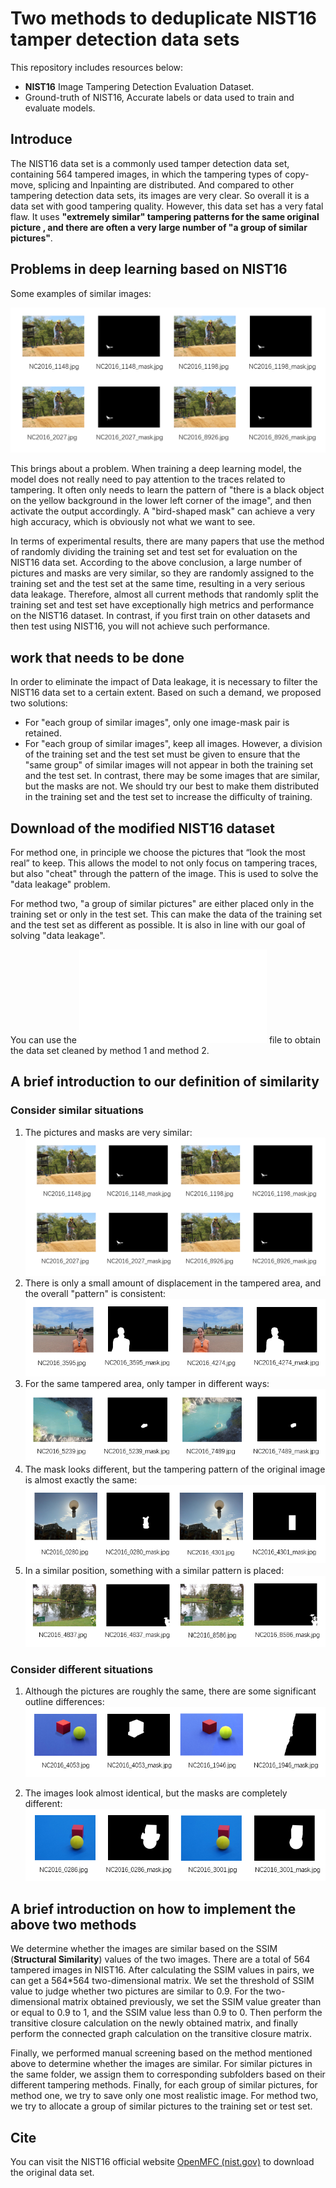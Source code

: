 # Two methods to deduplicate NIST16 tamper detection data sets
This repository includes resources below:

* **NIST16** Image Tampering Detection Evaluation Dataset.
* Ground-truth of NIST16,  Accurate labels or data used to train and evaluate models.

## Introduce

The NIST16 data set is a commonly used tamper detection data set, containing 564 tampered images, in which the tampering types of copy-move, splicing and Inpainting are distributed. And compared to other tampering detection data sets, its images are very clear. So overall it is a data set with good tampering quality. However, this data set has a very fatal flaw. It uses  **"extremely similar" tampering  patterns for the same original picture  , and there are often a very large number of "a group of similar pictures"**.

## Problems in deep learning based on NIST16

Some examples of similar images:

![](image/similar-picture1.png)

This brings about a problem. When training a deep learning model, the model does not really need to pay attention to the traces related to tampering. It often only needs to learn the pattern of "there is a black object on the yellow background in the lower left corner of the image", and then activate the output accordingly. A "bird-shaped mask" can achieve a very high accuracy, which is obviously not what we want to see.



In terms of experimental results, there are many papers that use the method of randomly dividing the training set and test set for evaluation on the NIST16 data set. According to the above conclusion, a large number of pictures and masks are very similar, so they are randomly assigned to the training set and the test set at the same time, resulting in a very serious data leakage. Therefore, almost all current methods that randomly split the training set and test set have exceptionally high metrics and performance on the NIST16 dataset. In contrast, if you first train on other datasets and then test using NIST16, you will not achieve such performance.



## work that needs to be done

In order to eliminate the impact of Data leakage, it is necessary to filter the NIST16 data set to a certain extent. Based on such a demand, we proposed two solutions:

* For "each group of similar images", only one image-mask pair is retained.
* For "each group of similar images", keep all images. However, a division of the training set and the test set must be given to ensure that the "same group" of similar images will not appear in both the training set and the test set. In contrast, there may be some images that are similar, but the masks are not. We should try our best to make them distributed in the training set and the test set to increase the difficulty of training.



## Download of the modified NIST16 dataset

For method one, in principle we choose the pictures that “look the most real” to keep. This allows the model to not only focus on tampering traces, but also "cheat" through the pattern of the image. This is used to solve the "data leakage" problem.

For method two, "a group of similar pictures" are either placed only in the training set or only in the test set. This can make the data of the training set and the test set as different as possible. It is also in line with our goal of solving "data leakage".

You can use the ![NIST16/classification-of-file.py](NIST16/classification-of-file.py) file to obtain the data set cleaned by method 1 and method 2.

## A brief introduction to our definition of similarity

### Consider similar situations

1. The pictures and masks are very similar:
![](image/similar-picture1.png)
2. There is only a small amount of displacement in the tampered area, and the overall "pattern" is consistent:
![](image/similar-picture2.png)
3. For the same tampered area, only tamper in different ways:
![](image/similar-picture3.png)
4. The mask looks different, but the tampering pattern of the original image is almost exactly the same:
![](image/similar-picture4.png)
5. In a similar position, something with a similar pattern is placed:
![](image/similar-picture5.png)
   
### Consider different situations

1. Although the pictures are roughly the same, there are some significant outline differences:
![](image/dif-similar-picture.png) 

2. The images look almost identical, but the masks are completely different:
![](image/dif-similar-picture1.png)

## A brief introduction on how to implement the above two methods
We determine whether the images are similar based on the SSIM (**Structural Similarity**) values of the two images. There are a total of 564 tampered images in NIST16. After calculating the SSIM values in pairs, we can get a 564*564 two-dimensional matrix. We set the threshold of SSIM value to judge whether two pictures are similar to 0.9. For the two-dimensional matrix obtained previously, we set the SSIM value greater than or equal to 0.9 to 1, and the SSIM value less than 0.9 to 0. Then perform the transitive closure calculation on the newly obtained matrix, and finally perform the connected graph calculation on the transitive closure matrix.

Finally, we performed manual screening based on the method mentioned above to determine whether the images are similar. For similar pictures in the same folder, we assign them to corresponding subfolders based on their different tampering methods. Finally, for each group of similar pictures, for method one, we try to save only one most realistic image. For method two, we try to allocate a group of similar pictures to the training set or test set.

## Cite

You can visit the NIST16 official website [OpenMFC (nist.gov)](https://mfc.nist.gov/) to download the original data set.
